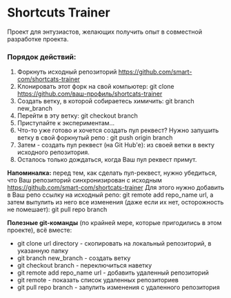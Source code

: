 # Shortcuts Trainer

Проект для энтузиастов, желающих получить опыт в совместной разработке проекта.

### Порядок действий:
 1. Форкнуть исходный репозиторий https://github.com/smart-com/shortcats-trainer
 2. Клонировать этот форк на свой компьютер: git clone https://github.com/ваш-профиль/shortcats-trainer
 3. Создать ветку, в которой собираетесь химичить: git branch new_branch
 4. Перейти в эту ветку: git checkout branch
 5. Приступайте к экспериментам...
 6. Что-то уже готово и хочется создать пул реквест? Нужно запушить ветку в свой форкнутый репо : git push origin branch
 7. Затем - создать пул реквест (на Git Hub'e): из своей ветки в векту исходного репозитория.
 8. Осталось только дождаться, когда Ваш пул реквест примут.

**Напоминалка:** перед тем, как сделать пул-реквест, нужно убедиться,
что Ваш репозиторий синхронизирован с исходным https://github.com/smart-com/shortcats-trainer
Для этого нужно добавить в Ваш репо ссылку на исходный репо: git remote add repo_name url,
а затем выпулить из него все изменения (даже если их нет, осторожность не помешает): git pull repo branch

**Полезные git-команды** (по крайней мере, которые пригодились в этом проекте), всё вместе:
 - git clone url directory - скопировать на локальный репозиторий, в указанную папку
 - git branch new_branch - создать ветку
 - git checkout branch - переключиться наветку
 - git remote add repo_name url - добавить удаленный репозиторий
 - git remote - показать список удаленных репозиториев
 - git pull repo branch - запулить изменения с удаленного репозитория
